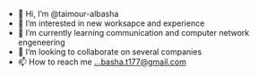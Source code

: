 - 👋 Hi, I’m @taimour-albasha
- 👀 I’m interested in new worksapce and experience
- 🌱 I’m currently learning communication and computer network engeneering
- 💞️ I’m looking to collaborate on several companies
- 📫 How to reach me ...basha.t177@gmail.com

<!---
taimour-albasha/taimour-albasha is a ✨ special ✨ repository because its `README.md` (this file) appears on your GitHub profile.
You can click the Preview link to take a look at your changes.
--->

